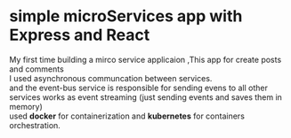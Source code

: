 # simple microServices app  with Express and React

My first time building a mirco service applicaion ,This app for create posts and comments<br>
I used asynchronous communcation between services. <br>
and the event-bus service is responsible for sending evens to all other services works as event streaming (just sending events and saves them in memory) <br>
used **docker** for containerization and **kubernetes** for containers orchestration.
